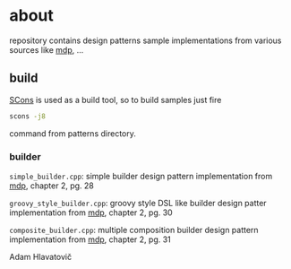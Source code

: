 # about

repository contains design patterns sample implementations from various sources like [mdp], ...

## build

[SCons](https://scons.org/) is used as a build tool, so to build samples just fire

```bash
scons -j8
```

command from patterns directory.

### builder

`simple_builder.cpp`: simple builder design pattern implementation from [mdp], chapter 2, pg. 28

`groovy_style_builder.cpp`: groovy style DSL like builder design patter implementation from [mdp], chapter 2, pg. 30

`composite_builder.cpp`: multiple composition builder design pattern implementation from [mdp], chapter 2, pg. 31

[mdp]: https://leanpub.com/design-patterns-modern-cpp/	"Design Patterns in Modern C++"

Adam Hlavatovič

